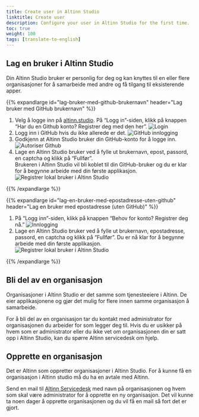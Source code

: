 ```yaml
---
title: Create user in Altinn Studio
linktitle: Create user
description: Configure your user in Altinn Studio for the first time.
toc: true
weight: 100
tags: [translate-to-english]
---
```


## Lag en bruker i Altinn Studio
Din Altinn Studio bruker er personlig for deg og kan knyttes til en eller flere organisasjoner for å samarbeide med andre og få tilgang til eksisterende apper. 


{{% expandlarge id="lag-bruker-med-github-brukernavn" header="Lag bruker med GitHub brukernavn" %}}

1. Velg å logge inn på [altinn.studio](https://altinn.studio).
   På “Logg in”-siden, klikk på knappen “Har du en Github konto? Registrer deg med den her”.
   ![Login](login-as.png "Logg inn")
2. Logg inn i GitHub hvis du ikke allerede er det.
   ![GitHub innlogging](github-login.png "GitHub innlogging")
3. Godkjenn at Altinn Studio bruker din GitHub-konto for å logge inn.
   ![Autoriser Github](authorize-altinn.png "Autoriser GitHub")
4. Lage en Altinn Studio bruker ved å fylle ut brukernavn, epost, passord, en captcha og klikk på “Fullfør”.  
   Brukeren i Altinn Studio vil bli koblet til din GitHub-bruker og du er klar for å begynne arbeide med din første applikasjon.
   ![Registrer lokal bruker i Altinn Studio](register-gitea.png "Registrer lokal bruker i Altinn Studio")

{{% /expandlarge %}}


{{% expandlarge id="lag-en-bruker-med-epostadresse-uten-github" header="Lag en bruker med epostadresse (uten GitHub)" %}}

1. På “Logg inn”-siden, klikk på knappen “Behov for konto? Registrer deg nå.”
   ![Innlogging](login-as.png "Logg inn")
2. Lage en Altinn Studio bruker ved å fylle ut brukernavn, epostadresse, passord, en captcha og klikk på “Fullfør”.
   Du er nå klar for å begynne arbeide med din første applikasjon.
   ![Registrer lokal bruker i Altinn Studio](register-gitea.png "Registrer lokal bruker i Altinn Studio")

{{% /expandlarge %}}


## Bli del av en organisasjon
Organisasjoner i Altinn Studio er det samme som tjenesteeiere i Altinn.
De eier applikasjonene og gjør det mulig for flere innen samme organisasjon å samarbeide.

For å bli del av en organisasjon tar du kontakt med administrator for organisasjonen du arbeider for som legger deg til.
Hvis du er usikker på hvem som er administrator eller du ikke vet om organisasjonen din er satt opp i Altinn Studio, kan du spørre Altinn servicedesk om hjelp.

## Opprette en organisasjon
Det er Altinn som oppretter organisasjoner i Altinn Studio. For å kunne få en organisasjon i Altinn studio må du ha en avtale med Altinn. 

Send en mail til [Altinn Servicedesk](mailto:tjenesteeier@altinn.no) med navn på organisasjonen og hvem som skal være administrator for å opprette en ny organisasjon.
Det vil kunne ta noen dager å opprette organisasjonen og du vil få en mail så fort det er gjort.
